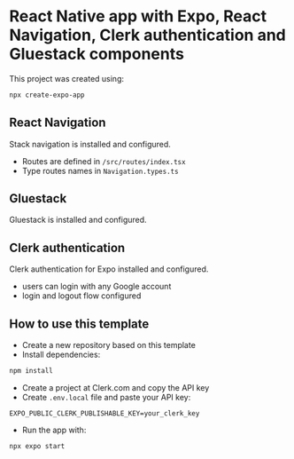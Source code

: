 # React Native app with Expo, React Navigation, Clerk authentication and Gluestack components

This project was created using:

```sh
npx create-expo-app
```

## React Navigation

Stack navigation is installed and configured.

- Routes are defined in `/src/routes/index.tsx`
- Type routes names in `Navigation.types.ts`

## Gluestack

Gluestack is installed and configured.

## Clerk authentication

Clerk authentication for Expo installed and configured.

- users can login with any Google account
- login and logout flow configured

## How to use this template

- Create a new repository based on this template
- Install dependencies:

```sh
npm install
```

- Create a project at Clerk.com and copy the API key
- Create `.env.local` file and paste your API key:

```text
EXPO_PUBLIC_CLERK_PUBLISHABLE_KEY=your_clerk_key
```

- Run the app with:

```sh
npx expo start
```
